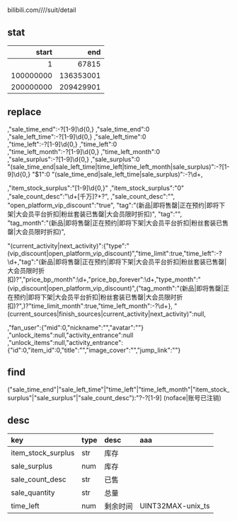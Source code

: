 #

bilibili.com////suit/detail

## stat
|start|end|
|--:|--:|
|1	|	67815 |
|100000000	| 136353001 |
|200000000	| 209429901 |

## replace
,"sale_time_end":-?[1-9]\d{0,}	,"sale_time_end":0  
,"sale_left_time":-?[1-9]\d{0,}	,"sale_left_time":0  
,"time_left":-?[1-9]\d{0,}	,"time_left":0  
,"time_left_month":-?[1-9]\d{0,}	,"time_left_month":0  
,"sale_surplus":-?[1-9]\d{0,}	,"sale_surplus":0  
"(sale_time_end|sale_left_time|time_left|time_left_month|sale_surplus)":-?[1-9]\d{0,}	"$1":0
"(sale_time_end|sale_left_time|sale_surplus)":-?\d+,

,"item_stock_surplus":"[1-9]\d{0,}"	,"item_stock_surplus":"0"  
,"sale_count_desc":"\d+[千万]?\+?",	,"sale_count_desc":"",  
"open_platform_vip_discount":"true",
"tag":"(新品|即将售罄|正在预约|即将下架|大会员平台折扣|粉丝套装已售罄|大会员限时折扣)",		"tag":"",  
"tag_month":"(新品|即将售罄|正在预约|即将下架|大会员平台折扣|粉丝套装已售罄|大会员限时折扣)",

"(current_activity|next_activity)":\{"type":"(vip_discount|open_platform_vip_discount)","time_limit":true,"time_left":-?\d+,"tag":"(新品|即将售罄|正在预约|即将下架|大会员平台折扣|粉丝套装已售罄|大会员限时折扣)?","price_bp_month":\d+,"price_bp_forever":\d+,"type_month":"(vip_discount|open_platform_vip_discount)",("tag_month":"(新品|即将售罄|正在预约|即将下架|大会员平台折扣|粉丝套装已售罄|大会员限时折扣)?",)?"time_limit_month":true,"time_left_month":-?\d+\},
"(current_sources|finish_sources|current_activity|next_activity)":null,

,"fan_user":\{"mid":0,"nickname":"","avatar":""\}
,"unlock_items":null,"activity_entrance":null
,"unlock_items":null,"activity_entrance":\{"id":0,"item_id":0,"title":"","image_cover":"","jump_link":""\}

## find
("sale_time_end"|"sale_left_time"|"time_left"|"time_left_month"|"item_stock_surplus"|"sale_surplus"|"sale_count_desc"):"?-?[1-9]
(noface|账号已注销)

## desc
| key					| type	| desc	| aaa
|:--|:--|:--|:--|
| item_stock_surplus	| str	| 库存	|
| sale_surplus			| num	| 库存	|
| sale_count_desc		| str	| 已售	|
| sale_quantity			| str	| 总量	|
| time_left				| num	| 剩余时间	|UINT32MAX-unix_ts